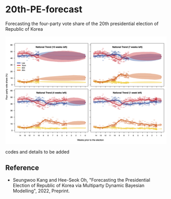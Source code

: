 # 20th-PE-forecast

Forecasting the four-party vote share of the 20th presidential election of Republic of Korea

![](nat-trend-small.png)

codes and details to be added

## Reference

-   Seungwoo Kang and Hee-Seok Oh, "Forecasting the Presidential Election of Republic of Korea via Multiparty Dynamic Bayesian Modelling", 2022, Preprint.

